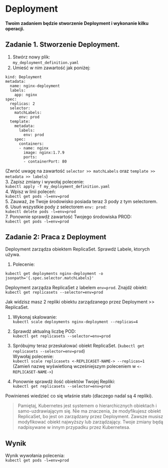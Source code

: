 # Deployment

#### Twoim zadaniem będzie stworzenie Deployment i wykonanie kilku operacji.

## Zadanie 1. Stworzenie Deployment.

1. Stwórz nowy plik:  
`my_deployment_definition.yaml`
2. Umieść w nim zawartość jak poniżej:  
````apiVersion: apps/v1
kind: Deployment
metadata:
  name: nginx-deployment
  labels:
    app: nginx
spec:
  replicas: 2
  selector:
    matchLabels:
      env: prod
  template:
    metadata:
      labels:
        env: prod
    spec:
      containers:
      - name: nginx
        image: nginx:1.7.9
        ports:
        - containerPort: 80
````  
(Zwróć uwagę na zawartość `selector >> matchLabels` oraz `template >> metadata >> labels`)  
3. Zapisz zmiany i wywołaj polecenie:  
`kubectl apply -f my_deployment_definition.yaml`  
4. Wpisz w linii poleceń:  
`kubectl get pods -l=env=prod`  
5. Zauważ, że Twoje środowisko posiada teraz 3 pody z tym selectorem.  
6. Usuń wszystkie pody z selectorem `env: prod`:  
`kubectl delete pods -l=env=prod`  
7. Ponownie sprawdź zawartość Twojego środowiska PROD:    
`kubectl get pods -l=env=prod`

## Zadanie 2: Praca z Deployment

Deployment zarządza obiektem ReplicaSet. Sprawdź Labele, ktorych używa.

1. Polecenie: 

``
kubectl get deployments nginx-deployment -o jsonpath='{.spec.selector.matchLabels}'
``

Deployment zarządza ReplicaSet z labelem `env=prod`. Znajdź obiekt:  
 ``kubectl get replicasets --selector=env=prod``

Jak widzisz masz 2 repliki obiektu zarządzanego przez Deployment >> ReplicaSet.  

1. Wykonaj skalowanie:  
``kubectl scale deployments nginx-deployment --replicas=4``
3. Sprawdź aktualną liczbę POD:   
``kubectl get replicasets --selector=env=prod``

4. Spróbujmy teraz przeskalować obiekt ReplicaSet. 
(`kubectl get replicasets --selector=env=prod`)  
Wywołaj polecenie:  
``
kubectl scale replicasets <-REPLICASET-NAME-> --replicas=1
``  
(Zamień nazwę wyświetloną wcześniejszym poleceniem w `<-REPLICASET-NAME->`)
5. Ponownie sprawdż ilość obiektów Twojej Repliki:  
 ``kubectl get replicasets --selector=env=prod``

Powinieneś wiedzieć co się właśnie stało (dlaczego nadal są 4 repliki).

>Pamiętaj, Kubernetes jest systemem o hierarchicznych obiektach i samo-uzdrawiającym się. Nie ma znaczenia, że modyfikujesz obiekt ReplicaSet, bo jest on zarządzany przez Deployment. Zawsze musisz modyfikować obiekt najwyższy lub zarządzający. Twoje zmiany będą nadpisywane w innym przypadku przez Kubernetesa.

## Wynik

Wynik wywołania polecenia:  
`kubectl get pods -l=env=prod`